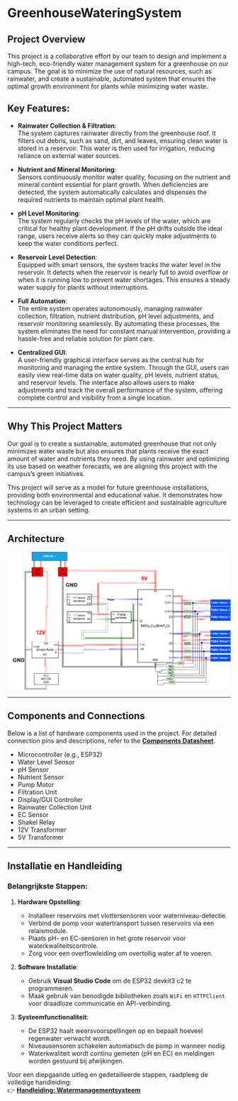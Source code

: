 # GreenhouseWateringSystem

## Project Overview  
This project is a collaborative effort by our team to design and implement a high-tech, eco-friendly water management system for a greenhouse on our campus. The goal is to minimize the use of natural resources, such as rainwater, and create a sustainable, automated system that ensures the optimal growth environment for plants while minimizing water waste.

## Key Features:  
* **Rainwater Collection & Filtration**:  
  The system captures rainwater directly from the greenhouse roof. It filters out debris, such as sand, dirt, and leaves, ensuring clean water is stored in a reservoir. This water is then used for irrigation, reducing reliance on external water sources.

* **Nutrient and Mineral Monitoring**:  
  Sensors continuously monitor water quality, focusing on the nutrient and mineral content essential for plant growth. When deficiencies are detected, the system automatically calculates and dispenses the required nutrients to maintain optimal plant health.

* **pH Level Monitoring**:  
  The system regularly checks the pH levels of the water, which are critical for healthy plant development. If the pH drifts outside the ideal range, users receive alerts so they can quickly make adjustments to keep the water conditions perfect.

* **Reservoir Level Detection**:  
  Equipped with smart sensors, the system tracks the water level in the reservoir. It detects when the reservoir is nearly full to avoid overflow or when it is running low to prevent water shortages. This ensures a steady water supply for plants without interruptions.

* **Full Automation**:  
  The entire system operates autonomously, managing rainwater collection, filtration, nutrient distribution, pH level adjustments, and reservoir monitoring seamlessly. By automating these processes, the system eliminates the need for constant manual intervention, providing a hassle-free and reliable solution for plant care.

* **Centralized GUI**:  
  A user-friendly graphical interface serves as the central hub for monitoring and managing the entire system. Through the GUI, users can easily view real-time data on water quality, pH levels, nutrient status, and reservoir levels. The interface also allows users to make adjustments and track the overall performance of the system, offering complete control and visibility from a single location.

---

## Why This Project Matters  
Our goal is to create a sustainable, automated greenhouse that not only minimizes water waste but also ensures that plants receive the exact amount of water and nutrients they need. By using rainwater and optimizing its use based on weather forecasts, we are aligning this project with the campus’s green initiatives.

This project will serve as a model for future greenhouse installations, providing both environmental and educational value. It demonstrates how technology can be leveraged to create efficient and sustainable agriculture systems in an urban setting.

---

## Architecture  
<img src="Images/Architectuur.png" alt="System Architecture Diagram">

---

## Components and Connections  

Below is a list of hardware components used in the project. For detailed connection pins and descriptions, refer to the [**Components Datasheet**](./Datasheets/DATA_README.md).

- Microcontroller (e.g., ESP32)  
- Water Level Sensor  
- pH Sensor  
- Nutrient Sensor  
- Pump Motor  
- Filtration Unit  
- Display/GUI Controller  
- Rainwater Collection Unit  
- EC Sensor  
- Shakel Relay  
- 12V Transformer 
- 5V Transformer 


---

## Installatie en Handleiding  

### Belangrijkste Stappen:
1. **Hardware Opstelling**:  
   - Installeer reservoirs met vlottersensoren voor waterniveau-detectie.  
   - Verbind de pomp voor watertransport tussen reservoirs via een relaismodule.  
   - Plaats pH- en EC-sensoren in het grote reservoir voor waterkwaliteitscontrole.  
   - Zorg voor een overflowleiding om overtollig water af te voeren.  

2. **Software Installatie**:  
   - Gebruik **Visual Studio Code** om de ESP32 devkit3 c2 te programmeren.  
   - Maak gebruik van benodigde bibliotheken zoals `WiFi` en `HTTPClient` voor draadloze communicatie en API-verbinding.  

3. **Systeemfunctionaliteit**:  
   - De ESP32 haalt weersvoorspellingen op en bepaalt hoeveel regenwater verwacht wordt.  
   - Niveausensoren schakelen automatisch de pomp in wanneer nodig.  
   - Waterkwaliteit wordt continu gemeten (pH en EC) en meldingen worden gestuurd bij afwijkingen.  

Voor een diepgaande uitleg en gedetailleerde stappen, raadpleeg de volledige handleiding:  
👉 [**Handleiding: Watermanagementsysteem**](./Handleiding/Handleiding.md)  
